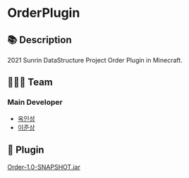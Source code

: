 # OrderPlugin

## 📚 Description
2021 Sunrin DataStructure Project Order Plugin in Minecraft.

## 👨‍👧‍👦 Team

### Main Developer
- [옥인성](https://github.com/inseong04) 
- [이준상](https://github.com/samgashyeong) 

## 📁 Plugin
[Order-1.0-SNAPSHOT.jar](https://github.com/inseong04/OrderPlugin/tree/master/build/libs)
